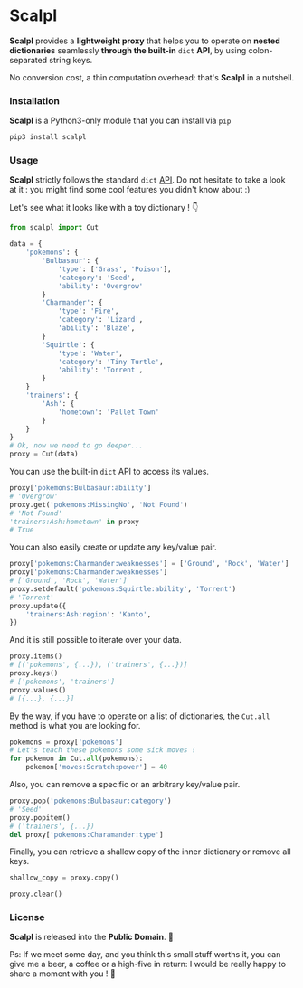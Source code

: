 # Scalpl

**Scalpl** provides a **lightweight proxy** that helps you to operate on 
**nested dictionaries** seamlessly **through the built-in** `dict` **API**, 
by using colon-separated string keys.

No conversion cost, a thin computation overhead: that's **Scalpl**
in a nutshell.

### Installation

**Scalpl** is a Python3-only module that you can install via `pip`

```sh
pip3 install scalpl
``` 

### Usage
**Scalpl** strictly follows the standard `dict` 
[API](https://docs.python.org/3/library/stdtypes.html#dict).
Do not hesitate to take a look at it : you might find some cool 
features you didn't know about :)

Let's see what it looks like with a toy dictionary ! 👇

```Python
from scalpl import Cut

data = {
    'pokemons': {
        'Bulbasaur': {
            'type': ['Grass', 'Poison'],
            'category': 'Seed',
            'ability': 'Overgrow'
        }
        'Charmander': {
            'type': 'Fire',
            'category': 'Lizard',
            'ability': 'Blaze',
        }
        'Squirtle': {
            'type': 'Water',
            'category': 'Tiny Turtle',
            'ability': 'Torrent',
        }
    }
    'trainers': {
        'Ash': {
            'hometown': 'Pallet Town'
        }
    }
}
# Ok, now we need to go deeper...
proxy = Cut(data)
```

You can use the built-in `dict` API to access its values.

```Python
proxy['pokemons:Bulbasaur:ability']
# 'Overgrow'
proxy.get('pokemons:MissingNo', 'Not Found')
# 'Not Found'
'trainers:Ash:hometown' in proxy
# True
```

You can also easily create or update any key/value pair.

```Python
proxy['pokemons:Charmander:weaknesses'] = ['Ground', 'Rock', 'Water']
proxy['pokemons:Charmander:weaknesses']
# ['Ground', 'Rock', 'Water']
proxy.setdefault('pokemons:Squirtle:ability', 'Torrent')
# 'Torrent'
proxy.update({
    'trainers:Ash:region': 'Kanto',
})
```

And it is still possible to iterate over your data.
```Python
proxy.items()
# [('pokemons', {...}), ('trainers', {...})]
proxy.keys()
# ['pokemons', 'trainers']
proxy.values()
# [{...}, {...}]
```

By the way, if you have to operate on a list of dictionaries,
the `Cut.all` method is what you are looking for.

```Python
pokemons = proxy['pokemons']
# Let's teach these pokemons some sick moves !
for pokemon in Cut.all(pokemons):
    pokemon['moves:Scratch:power'] = 40
```

Also, you can remove a specific or an arbitrary key/value pair.

```Python
proxy.pop('pokemons:Bulbasaur:category')
# 'Seed'
proxy.popitem()
# ('trainers', {...})
del proxy['pokemons:Charamander:type']
```

Finally, you can retrieve a shallow copy of the inner dictionary
or remove all keys.

```Python
shallow_copy = proxy.copy()

proxy.clear()
```

### License

**Scalpl** is released into the **Public Domain**. 🎉

Ps: If we meet some day, and you think this small stuff worths it,
you can give me a beer, a coffee or a high-five in return:
I would be really happy to share a moment with you ! 🍻
